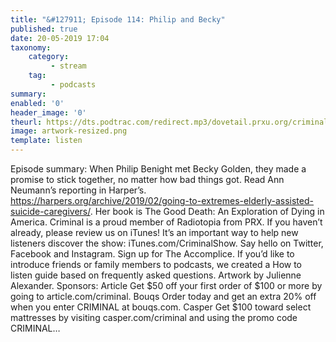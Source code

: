 ```yaml
---
title: "&#127911; Episode 114: Philip and Becky"
published: true
date: 20-05-2019 17:04
taxonomy:
    category:
         - stream
    tag:
         - podcasts
summary:
enabled: '0'
header_image: '0'
theurl: https://dts.podtrac.com/redirect.mp3/dovetail.prxu.org/criminal/1ec41808-1f14-40d2-b038-c4ccedbc358a/Episode_114_Philip_and_Becky_Part_1.mp3
image: artwork-resized.png
template: listen
---
```

 
Episode summary: When Philip Benight met Becky Golden, they made a promise to stick together, no matter how bad things got. Read Ann Neumann’s reporting in Harper’s. https://harpers.org/archive/2019/02/going-to-extremes-elderly-assisted-suicide-caregivers/. Her book is The Good Death: An Exploration of Dying in America. Criminal is a proud member of Radiotopia from PRX. If you haven’t already, please review us on iTunes! It’s an important way to help new listeners discover the show: iTunes.com/CriminalShow. Say hello on Twitter, Facebook and Instagram. Sign up for The Accomplice. If you’d like to introduce friends or family members to podcasts, we created a How to listen guide based on frequently asked questions. Artwork by Julienne Alexander. Sponsors: Article Get $50 off your first order of $100 or more by going to article.com/criminal. Bouqs Order today and get an extra 20% off when you enter CRIMINAL at bouqs.com. Casper Get $100 toward select mattresses by visiting casper.com/criminal and using the promo code CRIMINAL…
